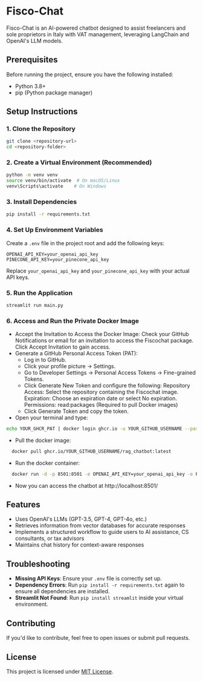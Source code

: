 # Fisco-Chat

Fisco-Chat is an AI-powered chatbot designed to assist freelancers and sole proprietors in Italy with VAT management, leveraging LangChain and OpenAI's LLM models. 

## Prerequisites

Before running the project, ensure you have the following installed:
- Python 3.8+
- pip (Python package manager)

## Setup Instructions

### 1. Clone the Repository
```bash
git clone <repository-url>
cd <repository-folder>
```

### 2. Create a Virtual Environment (Recommended)
```bash
python -m venv venv
source venv/bin/activate  # On macOS/Linux
venv\Scripts\activate    # On Windows
```

### 3. Install Dependencies
```bash
pip install -r requirements.txt
```

### 4. Set Up Environment Variables
Create a `.env` file in the project root and add the following keys:
```
OPENAI_API_KEY=your_openai_api_key
PINECONE_API_KEY=your_pinecone_api_key
```
Replace `your_openai_api_key` and `your_pinecone_api_key` with your actual API keys.

### 5. Run the Application
```bash
streamlit run main.py
```

### 6.  Access and Run the Private Docker Image

- Accept the Invitation to Access the Docker Image: Check your GitHub Notifications or email for an invitation to access the Fiscochat package. Click Accept Invitation to gain access.
- Generate a GitHub Personal Access Token (PAT):
  - Log in to GitHub.
  - Click your profile picture → Settings.
  - Go to Developer Settings → Personal Access Tokens → Fine-grained Tokens.
  - Click Generate New Token and configure the following: Repository Access: Select the repository containing the Fiscochat image. Expiration: Choose an expiration date or select No expiration. Permissions: read:packages (Required to pull Docker images)
  - Click Generate Token and copy the token.
- Open your terminal and type:
```bash
echo YOUR_GHCR_PAT | docker login ghcr.io -u YOUR_GITHUB_USERNAME --password-stdin
```
- Pull the docker image:
```bash
  docker pull ghcr.io/YOUR_GITHUB_USERNAME/rag_chatbot:latest
  ```
- Run the docker container:
```bash  
  docker run -d -p 8501:8501 -e OPENAI_API_KEY=your_openai_api_key -e PINECONE_API_KEY=your_pinecone_api_key ghcr.io/YOUR_GITHUB_USERNAME/rag_chatbot:latest
```
- Now you can access the chatbot at http://localhost:8501/

## Features
- Uses OpenAI's LLMs (GPT-3.5, GPT-4, GPT-4o, etc.)
- Retrieves information from vector databases for accurate responses
- Implements a structured workflow to guide users to AI assistance, CS consultants, or tax advisors
- Maintains chat history for context-aware responses

## Troubleshooting
- **Missing API Keys**: Ensure your `.env` file is correctly set up.
- **Dependency Errors**: Run `pip install -r requirements.txt` again to ensure all dependencies are installed.
- **Streamlit Not Found**: Run `pip install streamlit` inside your virtual environment.

## Contributing
If you'd like to contribute, feel free to open issues or submit pull requests.

## License
This project is licensed under [MIT License](LICENSE).
